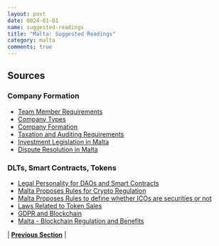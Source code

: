 ```yaml
---
layout: post
date: 0024-01-01
name: suggested-readings
title: "Malta: Suggested Readings"
category: malta
comments: true
---
```



Sources
-- 

### Company Formation
- [Team Member Requirements](http://www.newco.pro/en/constituicao-de-sociedades)
- [Company Types](https://www.mga.org.mt/invest-in-malta/)
- [Company Formation](http://www.justiceservices.gov.mt/DownloadDocument.aspx?app=lom&itemid=8929&l=1)
- [Taxation and Auditing Requirements](https://www.maltaenterprise.com/why-malta/#tax)
- [Investment Legislation in Malta](https://www.lawyersmalta.eu/investment-legislation-in-malta)
- [Dispute Resolution in Malta](https://www.ccmalta.com/dispute-resolution)

### DLTs, Smart Contracts, Tokens
- [Legal Personality for DAOs and Smart Contracts](https://chainstrategies.com/2018/03/11/malta-blockchain-regulation-proposal-legal-personality-for-daos-and-smart-contracts/)
- [Malta Proposes Rules for Crypto Regulation](https://bitemycoin.com/news/malta-proposes-rules-for-cryptocurrency-investment/)
- [Malta Proposes Rules to define whether ICOs are securities or not](https://www.coindesk.com/malta-proposes-test-to-define-when-icos-are-securities/)
- [Laws Related to Token Sales](https://www.lexology.com/library/detail.aspx?g=b1fead6f-7cda-4592-8cd9-80ff1896fc36)
- [GDPR and Blockchain](https://bitemycoin.com/opinion/gdpr-blockchain-and-malta/)
- [Malta - Blockchain Regulation and Benefits](https://medium.com/myblockchainisland/malta-blockchain-regulation-and-benefits-2ba40c5312a8)



| **[Previous Section]( https://neo-project.github.io/global-blockchain-compliance-hub//malta/malta-nullify-smart-contracts.html)** |
